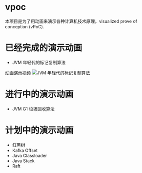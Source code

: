 # vpoc
本项目是为了用动画来演示各种计算机技术原理。visualized prove of conception (vPoC). 

# 已经完成的演示动画
* JVM 年轻代的标记复制算法 

[动画演示视频](https://www.ixigua.com/pseries/6835238917629805067_6834743668876771843/)
![JVM 年轻代的标记复制算法](https://github.com/visualizit/vpoc/blob/master/snapshot/jvm_young_gc.png)

# 进行中的演示动画
* JVM G1 垃圾回收算法

# 计划中的演示动画
* 红黑树
* Kafka Offset
* Java Classloader
* Java Stack
* Raft